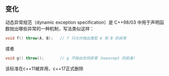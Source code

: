## 变化

动态异常规范（dynamic exception specification）是 C++98/03 中用于声明函数抛出哪些异常的一种机制，写法类似这样：

```c++
void f() throw(A, B);   // f 只允许抛出类型 A 和 B 的异常
```

或者

```c++
void g() throw();       // g 不抛出任何异常（noexcept 的前身）
```

该标准在c++11被弃用，c++17正式删除

